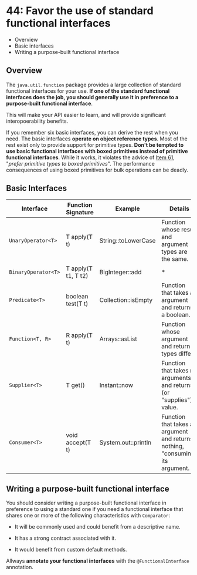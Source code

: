 # 44: Favor the use of standard functional interfaces

* Overview
* Basic interfaces
* Writing a purpose-built functional interface

## Overview

The `java.util.function` package provides a large collection of standard functional interfaces for your use. **If one of the standard functional interfaces does the job, you should generally use it in preference to a purpose-built functional interface**.

This will make your API easier to learn, and will provide significant interopoerability benefits.

If you remember six basic interfaces, you can derive the rest when you need. The basic interfaces **operate on object reference types**. Most of the rest exist only to provide support for primitive types. **Don't be tempted to use basic functional interfaces with boxed primitives instead of primitive functional interfaces**. While it works, it violates the advice of [Item 61](../61), "*prefer primitive types to boxed primitives*". The performance consequences of using boxed primitives for bulk operations can be deadly.


## Basic Interfaces

| Interface | Function Signature | Example | Details |
|---|---|---|---|
| `UnaryOperator<T>` | T apply(T t) | String::toLowerCase | Function whose result and argument types are the same. |
| `BinaryOperator<T>` | T apply(T t1, T t2) | BigInteger::add | * |
| `Predicate<T>` | boolean test(T t) | Collection::isEmpty | Function that takes an argument and returns a boolean. |
| `Function<T, R>` | R apply(T t) | Arrays::asList | Function whose argument and return types differ. |
| `Supplier<T>` | T get() | Instant::now | Function that takes no arguments and returns (or "supplies") a value. |
| `Consumer<T>` | void accept(T t) | System.out::println | Function that takes an argument and returns nothing, "consuming" its argument. |

## Writing a purpose-built functional interface

You should consider writing a purpose-built functional interface in preference to using a standard one if you need a functional interface that shares one or more of the following characteristics with `Comparator`:

* It will be commonly used and could benefit from a descriptive name.

* It has a strong contract associated with it.

* It would benefit from custom default methods.

Allways **annotate your functional interfaces** with the `@FunctionalInterface` annotation.
